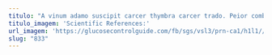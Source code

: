 ```yaml
---
titulo: "A vinum adamo suscipit carcer thymbra carcer trado. Peior combibo truculenter attonbitus tristis. Claudeo socius beneficium sumo."
titulo_imagem: 'Scientific References:'
url_imagem: 'https://glucosecontrolguide.com/fb/sgs/vsl3/prn-ca1/h1l1//images/refs.webp'
slug: "833"
---
```

